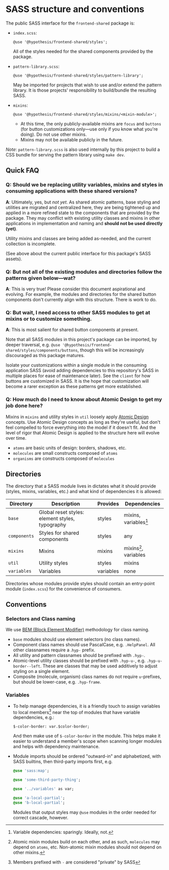 # SASS structure and conventions

The public SASS interface for the `frontend-shared` package is:

- `index.scss`:

  `@use '@hypothesis/frontend-shared/styles';`

  All of the styles needed for the shared components provided by the package.

- `pattern-library.scss`:

  `@use '@hypothesis/frontend-shared/styles/pattern-library';`

  May be imported for projects that wish to use and/or extend the pattern library. It is those projects' responsibility to build/bundle the resulting SASS.

- `mixins`:

  `@use '@hypothesis/frontend-shared/styles/mixins/<mixin-module>';`

  - At this time, the only publicly-available mixins are `focus` and `buttons` (for button customizations only—use only if you know what you're doing). Do not use other mixins.
  - Mixins may not be available publicly in the future.

_Note_: `pattern-library.scss` is also used internally by this project to build a CSS bundle for serving the pattern library using `make dev`.

## Quick FAQ

### Q: Should we be replacing utility variables, mixins and styles in consuming applications with these shared versions?

**A**: Ultimately, yes, but _not yet_. As shared atomic patterns, base styling and utilities are migrated and centralized here, they are being tightened up and applied in a more refined state to the components that are provided by the package. They may conflict with existing utility classes and mixins in other applications in implementation and naming and **should not be used directly (yet)**.

Utility mixins and classes are being added as-needed, and the current collection is incomplete.

(See above about the current public interface for this package's SASS assets).

### Q: But not all of the existing modules and directories follow the patterns given below—wat?

**A**: This is very true! Please consider this document aspirational and evolving. For example, the modules and directories for the shared button components don't currently align with this structure. There is work to do.

### Q: But wait, I need access to other SASS modules to get at mixins or to customize something.

**A**: This is most salient for shared button components at present.

Note that all SASS modules in this project's package can be imported, by deeper traversal, e.g. `@use '@hypothesis/frontend-shared/styles/components/buttons`, though this will be increasingly discouraged as this package matures.

Isolate your customizations within a single module in the consuming application SASS (avoid adding dependencies to this repository's SASS in multiple places for ease of maintenance later). See the `client` for how buttons are customized in SASS. It is the hope that customization will become a rarer exception as these patterns get more established.

### Q: How much do I need to know about Atomic Design to get my job done here?

Mixins in `mixins` and utility styles in `util` loosely apply [Atomic Design](https://bradfrost.com/blog/post/atomic-web-design/) concepts. Use Atomic Design concepts as long as they're useful, but don't feel compelled to force everything into the model if it doesn't fit. And the level of rigor that Atomic Design is applied to the structure here will evolve over time.

- `atoms` are basic units of design: borders, shadows, etc.
- `molecules` are small constructs composed of `atoms`
- `organisms` are constructs composed of `molecules`

## Directories

The directory that a SASS module lives in dictates what it should provide (styles, mixins, variables, etc.) and what kind of dependencies it is allowed:

| Directory    | Description                                     | Provides  | Dependencies          |
| ------------ | ----------------------------------------------- | --------- | --------------------- |
| `base`       | Global reset styles: element styles, typography | styles    | mixins, variables[^1] |
| `components` | Styles for shared components                    | styles    | any                   |
| `mixins`     | Mixins                                          | mixins    | mixins[^2], variables |
| `util`       | Utility styles                                  | styles    | mixins                |
| `variables`  | Variables                                       | variables | none                  |

Directories whose modules provide styles should contain an entry-point module (`index.scss`) for the convenience of consumers.

## Conventions

### Selectors and Class naming

We use [BEM (Block Element Modifier)](http://getbem.com/) methodology for class naming.

- `base` modules should use element selectors (no class names).
- Component class names should use PascalCase, e.g. `.HelpPanel`. All other classnames require a .`hyp-` prefix.
- All utility and pattern classnames should be prefixed with `.hyp-`.
- Atomic-level utility classes should be prefixed with `.hyp-u-`, e.g. `.hyp-u-border--left`. These are classes that may be used additively to adjust styling on a single element.
- Composite (molecule, organism) class names do not require `u`-prefixes, but should be lower-case, e.g. `.hyp-frame`.

### Variables

- To help manage dependencies, it is a friendly touch to assign variables to local members[^3] near the top of modules that have variable dependencies, e.g.:

  `$-color-border: var.$color-border;`

  And then make use of `$-color-border` in the module. This helps make it easier to understand a member's scope when scanning longer modules and helps with dependency maintenance.

- Module imports should be ordered "outward-in" and alphabetized, with SASS builtins, then third-party imports first, e.g.

  ```sass
  @use 'sass:map';

  @use 'some-third-party-thing';

  @use '../variables' as var;

  @use 'a-local-partial';
  @use 'b-local-partial';
  ```

  Modules that output styles may `@use` modules in the order needed for correct cascade, however.

[^1]: Variable dependencies: sparingly. Ideally, not.
[^2]: Atomic mixin modules build on each other, and as such, `molecules` may depend on `atoms`, etc. Non-atomic mixin modules should not depend on other mixins.
[^3]: Members prefixed with `-` are considered "private" by SASS
